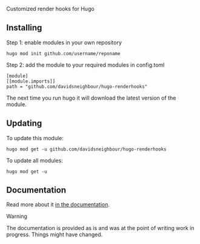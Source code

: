 Customized render hooks for Hugo

## Installing

Step 1: enable modules in your own repository

```shell script
hugo mod init github.com/username/reponame
```

Step 2: add the module to your required modules in config.toml

```
[module]
[[module.imports]]
path = "github.com/davidsneighbour/hugo-renderhooks"
```

The next time you run hugo it will download the latest version of the module.

## Updating

To update this module:

```
hugo mod get -u github.com/davidsneighbour/hugo-renderhooks
```

To update all modules:

```
hugo mod get -u
```


## Documentation 

Read more about it [in the documentation](documentation/index.md). 

> [!WARNING]
> The documentation is provided as is and was at the point of writing work in progress. Things might have changed.
